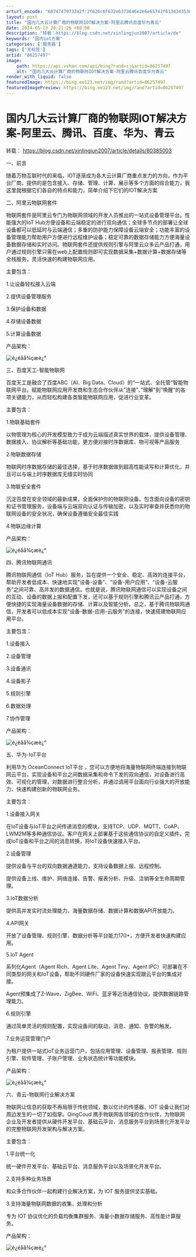 ```yaml
---
arturl_encode: "68747470733a2f:2f626c6f672e6373646e2e6e65742f61343435383439343937:2f61727469636c652f64657461696c732f3836323537343937"
layout: post
title: "国内几大云计算厂商的物联网IOT解决方案-阿里云腾讯百度华为青云"
date: 2024-05-13 20:21:26 +08:00
description: "转载：https://blog.csdn.net/xinlingjun2007/article/de"
keywords: "国内iot方案"
categories: ['服务器']
tags: ['无标签']
artid: "86257497"
image:
    path: https://api.vvhan.com/api/bing?rand=sj&artid=86257497
    alt: "国内几大云计算厂商的物联网IOT解决方案-阿里云腾讯百度华为青云"
render_with_liquid: false
featuredImage: https://bing.ee123.net/img/rand?artid=86257497
featuredImagePreview: https://bing.ee123.net/img/rand?artid=86257497
---
```


# 国内几大云计算厂商的物联网IOT解决方案-阿里云、腾讯、百度、华为、青云

转载：
<https://blog.csdn.net/xinlingjun2007/article/details/80385003>

一、前言
  
随着万物互联时代的来临，IOT逐渐成为各大云计算厂商重点发力的方向，作为平台厂商，提供的是包含接入、存储、管理、计算、展示等多个方面的综合能力，我这里就根据它们各自的特点和能力，简单介绍下它们的IOT解决方案

二、阿里云物联网套件
  
物联网套件是阿里云专门为物联网领域的开发人员推出的一站式设备管理平台。性能强大的IoT Hub方便设备和云端稳定的进行双向通信；全球多节点的部署让全球设备都可以低延时与云端通信；多重的防护能力保障设备云端安全；功能丰富的设备管理能力帮助用户方便进行远程维护设备；稳定可靠的数据存储能力方便海量设备数据存储和实时访问。物联网套件还提供规则引擎与阿里云众多云产品打通，用户通过规则引擎只需在web上配置规则即可实现数据采集+数据计算+数据存储等全栈服务，灵活快速的构建物联网应用。
  
主要包含：

1.让设备轻松接入云端
  
2.提供设备管理服务
  
3.保护设备和数据
  
4.存储设备数据
  
5.计算设备数据

产品架构：

![è¿éåå¾çæè¿°](https://i-blog.csdnimg.cn/blog_migrate/c8bda0b8642d155b9766abd6e7c23c60.png)
  
三、百度天工-智能物联网
  
百度天工是融合了百度ABC（AI、Big Data、Cloud）的“一站式、全托管”智能物联网平台。赋能物联网应用开发商和生态合作伙伴从”连接”、”理解”到”唤醒“的各项关键能力，从而轻松构建各类智能物联网应用，促进行业变革。
  
主要包含：

1.物联基础套件
  
以物管理为核心的开发模型致力于成为云端描述真实世界的载体，提供设备管理、数据接入、协议解析等基础功能，更方便对接时序数据库、物可视等产品服务
  
2.物联数据存储
  
物联网时序数据存储的最佳选择，基于时序数据做到超高性能读写和计算优化，并且可以与端上时序数据库无缝实时协同
  
3.物联安全套件
  
沉淀百度在安全领域的最新成果，全面保护你的物联网设备。包含面向设备的密钥和证书管理服务，设备端与云端双向认证与传输加密，以及实时审查并获悉你的物联网设备的安全状况，确保设备遵循安全最佳实践
  
4.物联边缘计算

产品架构：

![è¿éåå¾çæè¿°](https://i-blog.csdnimg.cn/blog_migrate/fce3738e0d50a7d5ce41374513846539.png)
  
四、腾讯物联网通讯
  
腾讯物联网通信（IoT Hub）服务，旨在提供一个安全、稳定、高效的连接平台，帮助开发者低成本、快速地实现“设备-设备”、“设备-用户应用”、“设备-云服务”之间可靠、高并发的数据通信。也就是说，腾讯物联网通信可以实现设备之间的互动、设备的数据上报和配置下发，还可以基于规则引擎和腾讯云产品打通，方便快捷的实现海量设备数据的存储、计算以及智能分析。总之，基于腾讯物联网通信，开发者可以低成本实现“设备-数据-应用-云服务”的连接，快速搭建物联网应用平台。
  
主要包含：

1.设备接入
  
2.设备管理
  
3.设备通讯
  
4.设备影子
  
5.规则引擎
  
6.数据处理
  
7.协作管理

产品架构：

![è¿éåå¾çæè¿°](https://i-blog.csdnimg.cn/blog_migrate/8f1a79182963b72f52869fdb7658cdd6.png)
  
五、华为-IoT平台
  
利用华为 OceanConnect IoT平台 ，您可以方便地将海量物联网终端连接到物联网云平台，实现设备和平台之间数据采集和命令下发的双向通信，对设备进行高效、可视化的管理，对数据进行整合分析，并通过调用平台面向行业强大的开放能力，快速构建创新的物联网业务。
  
主要包含：

1.设备接入网关
  
在IoT设备与IoT平台之间传递消息的模块，支持TCP、UDP、MQTT、CoAP、LWM2M等多种通信协议。客户在网关上部署基于这些通信协议的自定义插件，完成IoT设备和平台之间的消息转换，将IoT设备快速接入平台。
  
2.设备管理
  
提供设备与平台的双向数据通道能力，支持设备数据上报、远程控制。

提供设备上线、维护、网络连接、告警、报表分析、升级、注销等全生命周期管理。
  
3.IoT数据分析
  
提供高并发实时流处理能力，海量数据存储、数据计算和数据API开放能力。
  
4.API网关
  
开放了设备管理、规则引擎、数据分析等平台能力170+，方便开发者快速构建应用。
  
5.IoT Agent
  
系列化Agent（Agent Rich、Agent Lite、Agent Tiny、Agent IPC）可部署在不同类型的网关和IoT设备，帮助不同硬件厂家的设备快速实现跟云平台的集成对接。

Agent预集成了Z-Wave、ZigBee、WiFi、蓝牙等近场通信协议，提供数据链路管理能力。
  
6.规则引擎
  
通过简单灵活的规则配置，实现设备间的联动，消息、通知、告警的触发。
  
7.业务运营管理门户
  
为租户提供一站式IoT业务运营门户，包括应用管理、设备管理、报表管理、规则引擎、软件管理、子账户管理、业务状态统计等功能模块。

产品架构：

![è¿éåå¾çæè¿°](https://i-blog.csdnimg.cn/blog_migrate/079e088aea079cdd6f821a9384ee5017.png)
  
六、青云-物联网行业解决方案
  
物联网让信息的获取不再局限于传统领域，数以亿计的传感器、IOT 设备让我们对周边发生的一切了如指掌。QingCoud 携手物联网各领域的合作伙伴，为物联网企业及开发者提供从硬件开发平台、基础云平台、消息服务平台到场景化开发平台的完整物联网开发架构与解决方案。

主要包含：

1.平台统一化
  
统一硬件开发平台、基础云平台、消息服务平台以及场景化开发平台。
  
2.支持多种业务场景
  
和众多合作伙伴一起构建行业解决方案，为 IOT 服务提供坚实基础。
  
3.支持海量物联网数据的收集、处理和分析
  
专为 IOT 协议优化的负载均衡集群服务、海量小数据存储服务、高性能计算服务。

产品架构：
  
![è¿éåå¾çæè¿°](https://i-blog.csdnimg.cn/blog_migrate/b3fa1c1518f0f17d2095eb68b348a66a.png)